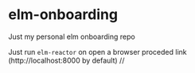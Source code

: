 # elm-onboarding
Just my personal elm onboarding repo

Just run `elm-reactor` on open a browser proceded link (http://localhost:8000 by default)
// 